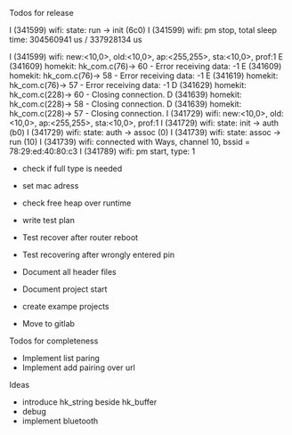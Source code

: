 Todos for release

I (341599) wifi: state: run -> init (6c0)
I (341599) wifi: pm stop, total sleep time: 304560941 us / 337928134 us

I (341599) wifi: new:<10,0>, old:<10,0>, ap:<255,255>, sta:<10,0>, prof:1
E (341609) homekit: hk_com.c(76)-> 60 - Error receiving data: -1
E (341609) homekit: hk_com.c(76)-> 58 - Error receiving data: -1
E (341619) homekit: hk_com.c(76)-> 57 - Error receiving data: -1
D (341629) homekit: hk_com.c(228)-> 60 - Closing connection.
D (341639) homekit: hk_com.c(228)-> 58 - Closing connection.
D (341639) homekit: hk_com.c(228)-> 57 - Closing connection.
I (341729) wifi: new:<10,0>, old:<10,0>, ap:<255,255>, sta:<10,0>, prof:1
I (341729) wifi: state: init -> auth (b0)
I (341729) wifi: state: auth -> assoc (0)
I (341739) wifi: state: assoc -> run (10)
I (341739) wifi: connected with Ways, channel 10, bssid = 78:29:ed:40:80:c3
I (341789) wifi: pm start, type: 1

- check if full type is needed

- set mac adress
- check free heap over runtime
- write test plan
- Test recover after router reboot
- Test recovering after wrongly entered pin

- Document all header files
- Document project start
- create exampe projects
- Move to gitlab


Todos for completeness
- Implement list paring
- Implement add pairing over url


Ideas
- introduce hk_string beside hk_buffer
- debug
- implement bluetooth